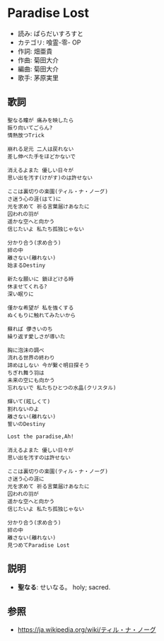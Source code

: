 Paradise Lost
==============

- 読み: ぱらだいすろすと
- カテゴリ: 喰霊-零- OP
- 作詞: 畑亜貴
- 作曲: 菊田大介
- 編曲: 菊田大介
- 歌手: 茅原実里


歌詞
-----

    聖なる瞳が 痛みを映したら
    振り向いてごらん?
    情熱放つTrick

    崩れる足元 二人は戻れない
    差し伸べた手をほどかないで

    消えるよまた 優しい日々が
    思い出を汚す(けがす)のは許せない

    ここは裏切りの楽園(ティル・ナ・ノーグ)
    さ迷う心の涯(はて)に
    光を求めて 祈る言葉届けあなたに
    囚われの羽が
    遥かな空へと向かう
    信じたいよ 私たち孤独じゃない

    分かり合う(求め合う)
    絆の中
    離さない(離れない)
    始まるDestiny

    新たな願いに 鎖ほどける時
    休ませてくれる?
    深い眠りに

    僅かな希望が 私を強くする
    ぬくもりに触れてみたいから

    蘇れば 儚きいのち
    繰り返す愛しさが導いた

    胸に泡沫の調べ
    流れる世界の終わり
    諦めはしない 今が繋ぐ明日探そう
    ちぎれ舞う羽は
    未来の空にも向かう
    忘れないで 私たちひとつの水晶(クリスタル)

    輝いて(眩しくて)
    割れないのよ
    離さない(離れない)
    誓いのDestiny

    Lost the paradise,Ah!

    消えるよまた 優しい日々が
    思い出を汚すのは許せない

    ここは裏切りの楽園(ティル・ナ・ノーグ)
    さ迷う心の涯に
    光を求めて 祈る言葉届けあなたに
    囚われの羽が
    遥かな空へと向かう
    信じたいよ 私たち孤独じゃない

    分かり合う(求め合う)
    絆の中
    離さない(離れない)
    見つめてParadise Lost


説明
-----

- **聖なる**: せいなる。 holy; sacred.


参照
-----

- <https://ja.wikipedia.org/wiki/ティル・ナ・ノーグ>
